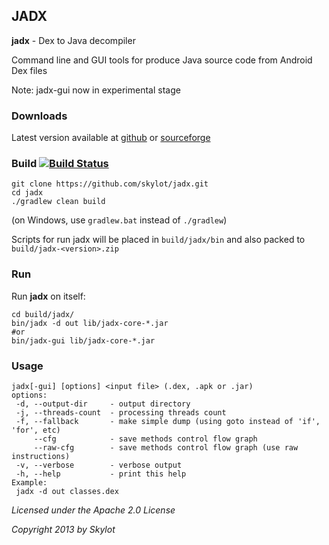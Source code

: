 ## JADX 
**jadx** - Dex to Java decompiler

Command line and GUI tools for produce Java source code from Android Dex files

Note: jadx-gui now in experimental stage


### Downloads
Latest version available at 
[github](https://github.com/skylot/jadx/releases) or 
[sourceforge](http://sourceforge.net/projects/jadx/files/) 


### Build  [![Build Status](https://travis-ci.org/skylot/jadx.png?branch=master)](https://travis-ci.org/skylot/jadx)

    git clone https://github.com/skylot/jadx.git
    cd jadx
    ./gradlew clean build
    
(on Windows, use `gradlew.bat` instead of `./gradlew`)

Scripts for run jadx will be placed in `build/jadx/bin`
and also packed to `build/jadx-<version>.zip`


### Run
Run **jadx** on itself:

    cd build/jadx/
    bin/jadx -d out lib/jadx-core-*.jar
    #or
    bin/jadx-gui lib/jadx-core-*.jar


### Usage
```
jadx[-gui] [options] <input file> (.dex, .apk or .jar)
options:
 -d, --output-dir     - output directory
 -j, --threads-count  - processing threads count
 -f, --fallback       - make simple dump (using goto instead of 'if', 'for', etc)
     --cfg            - save methods control flow graph
     --raw-cfg        - save methods control flow graph (use raw instructions)
 -v, --verbose        - verbose output
 -h, --help           - print this help
Example:
 jadx -d out classes.dex
```

*Licensed under the Apache 2.0 License*

*Copyright 2013 by Skylot*
